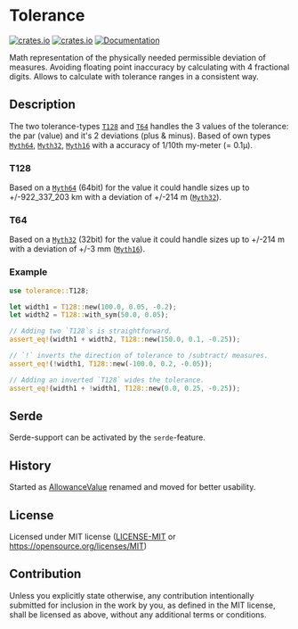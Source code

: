 # Tolerance

[![crates.io](https://img.shields.io/crates/v/tolerance.svg)](https://crates.io/crates/tolerance)
[![crates.io](https://img.shields.io/crates/d/tolerance.svg)](https://crates.io/crates/tolerance)
[![Documentation](https://docs.rs/tolerance/badge.svg)](https://docs.rs/tolerance)

Math representation of the physically needed permissible deviation of measures.
Avoiding floating point inaccuracy by calculating with 4 fractional digits.
Allows to calculate with tolerance ranges in a consistent way.

## Description
The two tolerance-types [`T128`] and [`T64`] handles the 3 values of the tolerance: the par (value) and it's 2
deviations (plus & minus).
Based of own types [`Myth64`], [`Myth32`], [`Myth16`] with a accuracy of 1/10th my-meter (= 0.1μ).

### T128
Based on a [`Myth64`] (64bit) for the value it could handle sizes up to +/-922_337_203 km with a deviation of +/-214 m ([`Myth32`]).

### T64
Based on a [`Myth32`] (32bit) for the value it could handle sizes up to +/-214 m with a deviation of +/-3 mm ([`Myth16`]).

### Example

```rust
use tolerance::T128;

let width1 = T128::new(100.0, 0.05, -0.2);
let width2 = T128::with_sym(50.0, 0.05);

// Adding two `T128`s is straightforward.
assert_eq!(width1 + width2, T128::new(150.0, 0.1, -0.25));

// `!` inverts the direction of tolerance to /subtract/ measures.
assert_eq!(!width1, T128::new(-100.0, 0.2, -0.05));

// Adding an inverted `T128` wides the tolerance.
assert_eq!(width1 + !width1, T128::new(0.0, 0.25, -0.25));
```

## Serde
Serde-support can be activated by the `serde`-feature.

## History

Started as [AllowanceValue](https://github.com/migmedia/allowance) renamed and moved for better usability.

## License

Licensed under  MIT license ([LICENSE-MIT](https://github.com/NORICS-net/tolerance/blob/main/LICENSE) or
<https://opensource.org/licenses/MIT>)

## Contribution

Unless you explicitly state otherwise, any contribution intentionally submitted
for inclusion in the work by you, as defined in the MIT license, shall be licensed as above,
without any additional terms or conditions.

[`Myth64`]: https://docs.rs/tolerance/latest/tolerance/struct.Myth64.html
[`Myth32`]: https://docs.rs/tolerance/latest/tolerance/struct.Myth32.html
[`Myth16`]: https://docs.rs/tolerance/latest/tolerance/struct.Myth16.html
[`T128`]: https://docs.rs/tolerance/latest/tolerance/struct.T128.html
[`T64`]: https://docs.rs/tolerance/latest/tolerance/struct.T64.html
